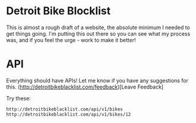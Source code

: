 # Detroit Bike Blocklist

This is almost a rough draft of a website, the absolute minimum I needed to get things going. I'm putting this out there so you can see what my process was, and if you feel the urge - work to make it better!

# API

Everything should have APIs! Let me know if you have any suggestions for this. (http://detroitbikeblacklist.com/feedback)[Leave Feedback]

Try these:

    http://detroitbikeblacklist.com/api/v1/bikes
    http://detroitbikeblacklist.com/api/v1/bikes/12
